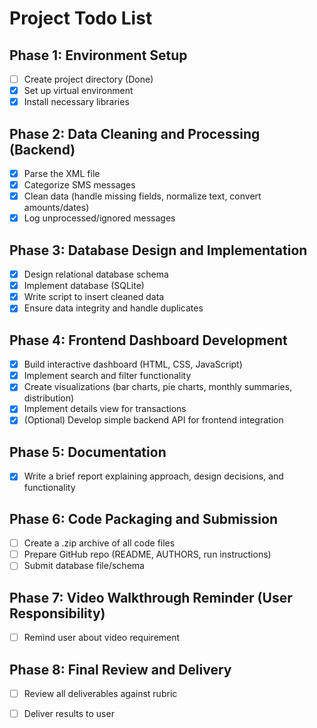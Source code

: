 # Project Todo List

## Phase 1: Environment Setup
- [ ] Create project directory (Done)
- [X] Set up virtual environment
- [X] Install necessary libraries

## Phase 2: Data Cleaning and Processing (Backend)
- [X] Parse the XML file
- [X] Categorize SMS messages
- [X] Clean data (handle missing fields, normalize text, convert amounts/dates)
- [X] Log unprocessed/ignored messages

## Phase 3: Database Design and Implementation
- [X] Design relational database schema
- [X] Implement database (SQLite)
- [X] Write script to insert cleaned data
- [X] Ensure data integrity and handle duplicates

## Phase 4: Frontend Dashboard Development
- [X] Build interactive dashboard (HTML, CSS, JavaScript)
- [X] Implement search and filter functionality
- [X] Create visualizations (bar charts, pie charts, monthly summaries, distribution)
- [X] Implement details view for transactions
- [X] (Optional) Develop simple backend API for frontend integration

## Phase 5: Documentation
- [X] Write a brief report explaining approach, design decisions, and functionality

## Phase 6: Code Packaging and Submission
- [ ] Create a .zip archive of all code files
- [ ] Prepare GitHub repo (README, AUTHORS, run instructions)
- [ ] Submit database file/schema

## Phase 7: Video Walkthrough Reminder (User Responsibility)
- [ ] Remind user about video requirement

## Phase 8: Final Review and Delivery
- [ ] Review all deliverables against rubric
- [ ] Deliver results to user

